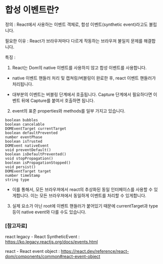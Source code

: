 # 합성 이벤트란?

정의 : React에서 사용하는 이벤트 객체로, 합성 이벤트(synthetic event)라고도 불립니다.

필요한 이유 : React가 브라우져마다 다르게 작동하는 브라우져 불일치 문제를 해결합니다.

특징 :

1. React는 Dom의 native 이벤트를 사용하지 않고 합성 이벤트를 사용합니다.

- native 이벤트 핸들러 처리 및 캡쳐링/버블링이 완료한 후, react 이벤트 핸들러가 처리됩니다.

- 대부분의 이벤트는 버블링 단계에서 호출됩니다. Capture 단계에서 필요하다면 이벤트 뒤에 Capture를 붙여서 호출하면 됩니다.



2. event의 표준 properties와 methods를 일부 가지고 있습니다.

```
boolean bubbles
boolean cancelable
DOMEventTarget currentTarget
boolean defaultPrevented
number eventPhase
boolean isTrusted
DOMEvent nativeEvent
void preventDefault()
boolean isDefaultPrevented()
void stopPropagation()
boolean isPropagationStopped()
void persist()
DOMEventTarget target
number timeStamp
string type
```

- 이를 통해서, 모든 브라우져에서 react의 추상화된 동일 인터페이스를 사용할 수 있게합니다. 이는 모든 브라우져에서 동일하게 이벤트를 처리할 수 있게합니다.



3. 실제 요소가 아닌 root에 이벤트 핸들러가 붙어있기 때문에 currentTarget과 type 등이 native event와 다를 수도 있습니다.





### **[참고자료]**

react legacy - React SyntheticEvent : https://ko.legacy.reactjs.org/docs/events.html

react - React event object : https://react.dev/reference/react-dom/components/common#react-event-object